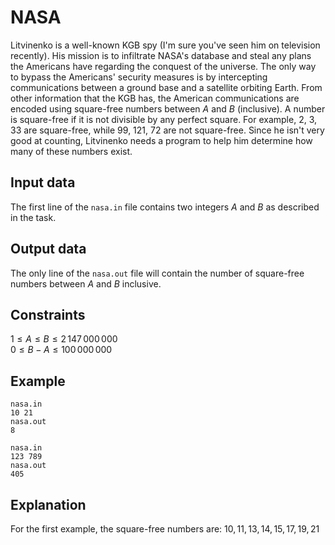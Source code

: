 # NASA

Litvinenko is a well-known KGB spy (I'm sure you've seen him on television recently). His mission is to infiltrate NASA's database and steal any plans the Americans have regarding the conquest of the universe. The only way to bypass the Americans' security measures is by intercepting communications between a ground base and a satellite orbiting Earth. From other information that the KGB has, the American communications are encoded using square-free numbers between $A$ and $B$ (inclusive). A number is square-free if it is not divisible by any perfect square. For example, $2$, $3$, $33$ are square-free, while $99$, $121$, $72$ are not square-free. Since he isn't very good at counting, Litvinenko needs a program to help him determine how many of these numbers exist.

## Input data

The first line of the `nasa.in` file contains two integers $A$ and $B$ as described in the task.

## Output data

The only line of the `nasa.out` file will contain the number of square-free numbers between $A$ and $B$ inclusive.

## Constraints

$1 \leq A \leq B \leq 2\,147\,000\,000$  
$0 \leq B - A \leq 100\,000\,000$  

## Example

`nasa.in`  
`10 21`  
`nasa.out`  
`8`  

`nasa.in`  
`123 789`  
`nasa.out`  
`405`

## Explanation

For the first example, the square-free numbers are: $10, 11, 13, 14, 15, 17, 19, 21$